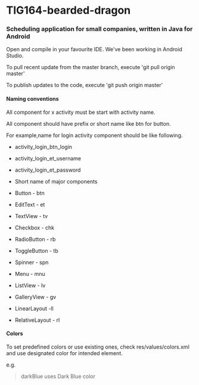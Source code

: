 # TIG164-bearded-dragon #

### Scheduling application for small companies, written in Java for Android ###

Open and compile in your favourite IDE. We've been working in Android Studio.

To pull recent update from the master branch, execute 'git pull origin master'

To publish updates to the code, execute 'git push origin master'


#### Naming conventions ####
All component for x activity must be start with activity name.

All component should have prefix or short name like btn for button.

For example,name for login activity component should be like following.

* activity_login_btn_login
* activity_login_et_username
* activity_login_et_password
* Short name of major components

* Button - btn
* EditText - et
* TextView - tv
* Checkbox - chk
* RadioButton - rb
* ToggleButton - tb
* Spinner - spn
* Menu - mnu
* ListView - lv
* GalleryView - gv
* LinearLayout -ll
* RelativeLayout - rl

#### Colors ####

To set predefined colors or use existing ones, check res/values/colors.xml and use designated color for intended element.

e.g.
>darkBlue uses Dark Blue color
